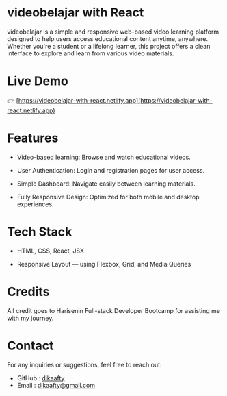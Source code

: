 # videobelajar with React

videobelajar is a simple and responsive web-based video learning platform designed to help users access educational content anytime, anywhere. Whether you're a student or a lifelong learner, this project offers a clean interface to explore and learn from various video materials.

# Live Demo

👉 [https://videobelajar-with-react.netlify.app](https://videobelajar-with-react.netlify.app)

# Features

- Video-based learning: Browse and watch educational videos.

- User Authentication: Login and registration pages for user access.

- Simple Dashboard: Navigate easily between learning materials.

- Fully Responsive Design: Optimized for both mobile and desktop experiences.

# Tech Stack

- HTML, CSS, React, JSX

- Responsive Layout — using Flexbox, Grid, and Media Queries

# Credits

All credit goes to Harisenin Full-stack Developer Bootcamp for assisting me with my journey.

# Contact

For any inquiries or suggestions, feel free to reach out:

- GitHub : [dikaafty](https://github.com/dikaafty)
- Email : dikaafty@gmail.com